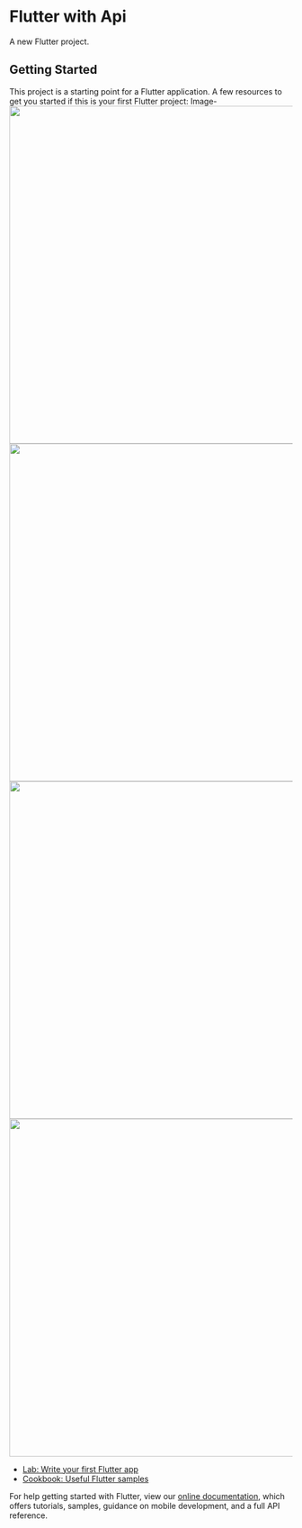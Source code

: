 # Flutter with Api

A new Flutter project.

## Getting Started

This project is a starting point for a Flutter application.
A few resources to get you started if this is your first Flutter project:
Image-
<img src="https://user-images.githubusercontent.com/83325614/148941017-8f216de0-e1b4-4ebd-bb96-8096a3c07ff0.png"   height="600">
<img src="https://user-images.githubusercontent.com/83325614/148941027-c5e21486-6332-4fd0-a636-571062729fa7.png"   height="600">
<img src="https://user-images.githubusercontent.com/83325614/148941040-0b762900-27c0-456c-a5b5-9a4a67150946.png"   height="600">
<img src="https://user-images.githubusercontent.com/83325614/148941044-040aad97-7724-4248-93e7-0aa7b7db1b5a.png"   height="600">

- [Lab: Write your first Flutter app](https://flutter.dev/docs/get-started/codelab)
- [Cookbook: Useful Flutter samples](https://flutter.dev/docs/cookbook)

For help getting started with Flutter, view our
[online documentation](https://flutter.dev/docs), which offers tutorials,
samples, guidance on mobile development, and a full API reference.
